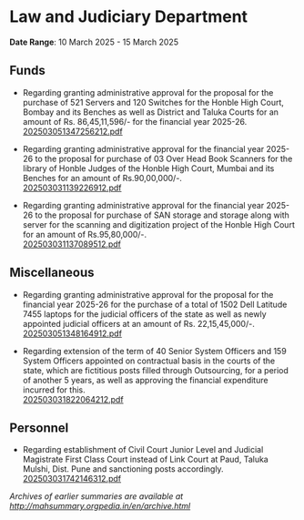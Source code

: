 # Law and Judiciary Department

**Date Range**: 10 March 2025 - 15 March 2025


## Funds
- Regarding granting administrative approval for the proposal for the purchase of 521 Servers and 120 Switches for the Honble High Court, Bombay and its Benches as well as District and Taluka Courts for an amount of Rs. 86,45,11,596/- for the financial year 2025-26.\
  [202503051347256212.pdf](https://gr.maharashtra.gov.in/Site/Upload/Government%20Resolutions/English/202503051347256212.pdf)

- Regarding granting administrative approval for the financial year 2025-26 to the proposal for purchase of 03 Over Head Book Scanners for the library of Honble Judges of the Honble High Court, Mumbai and its Benches for an amount of Rs.90,00,000/-.\
  [202503031139226912.pdf](https://gr.maharashtra.gov.in/Site/Upload/Government%20Resolutions/English/202503031139226912.pdf)

- Regarding granting administrative approval for the financial year 2025-26 to the proposal for purchase of SAN storage and storage along with server for the scanning and digitization project of the Honble High Court for an amount of Rs.95,80,000/-.\
  [202503031137089512.pdf](https://gr.maharashtra.gov.in/Site/Upload/Government%20Resolutions/English/202503031137089512.pdf)

## Miscellaneous
- Regarding granting administrative approval for the proposal for the financial year 2025-26 for the purchase of a total of 1502 Dell Latitude 7455 laptops for the judicial officers of the state as well as newly appointed judicial officers at an amount of Rs. 22,15,45,000/-.\
  [202503051348164912.pdf](https://gr.maharashtra.gov.in/Site/Upload/Government%20Resolutions/English/202503051348164912.pdf)

- Regarding extension of the term of 40 Senior System Officers and 159 System Officers appointed on contractual basis in the courts of the state, which are fictitious posts filled through Outsourcing, for a period of another 5 years, as well as approving the financial expenditure incurred for this.\
  [202503031822064212.pdf](https://gr.maharashtra.gov.in/Site/Upload/Government%20Resolutions/English/202503031822064212.pdf)

## Personnel
- Regarding establishment of Civil Court Junior Level and Judicial Magistrate First Class Court instead of Link Court at Paud, Taluka Mulshi, Dist. Pune and sanctioning posts accordingly.\
  [202503031742146312.pdf](https://gr.maharashtra.gov.in/Site/Upload/Government%20Resolutions/English/202503031742146312.pdf)


*Archives of earlier summaries are available at http://mahsummary.orgpedia.in/en/archive.html*